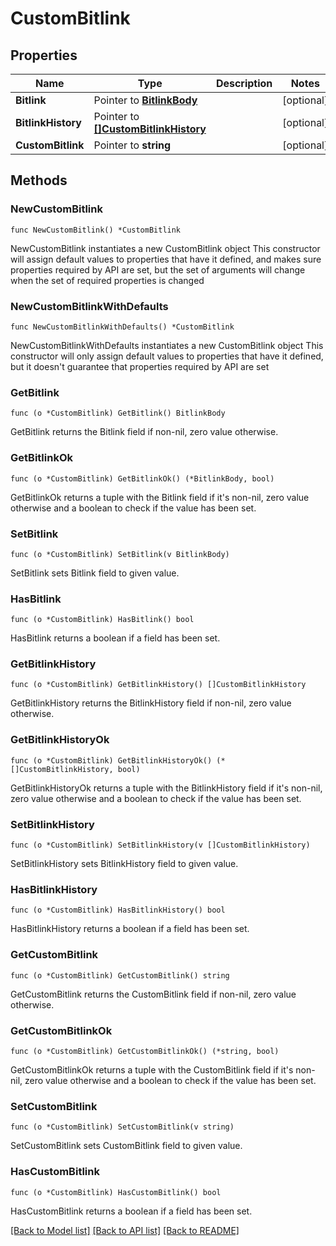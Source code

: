 # CustomBitlink

## Properties

Name | Type | Description | Notes
------------ | ------------- | ------------- | -------------
**Bitlink** | Pointer to [**BitlinkBody**](BitlinkBody.md) |  | [optional] 
**BitlinkHistory** | Pointer to [**[]CustomBitlinkHistory**](CustomBitlinkHistory.md) |  | [optional] 
**CustomBitlink** | Pointer to **string** |  | [optional] 

## Methods

### NewCustomBitlink

`func NewCustomBitlink() *CustomBitlink`

NewCustomBitlink instantiates a new CustomBitlink object
This constructor will assign default values to properties that have it defined,
and makes sure properties required by API are set, but the set of arguments
will change when the set of required properties is changed

### NewCustomBitlinkWithDefaults

`func NewCustomBitlinkWithDefaults() *CustomBitlink`

NewCustomBitlinkWithDefaults instantiates a new CustomBitlink object
This constructor will only assign default values to properties that have it defined,
but it doesn't guarantee that properties required by API are set

### GetBitlink

`func (o *CustomBitlink) GetBitlink() BitlinkBody`

GetBitlink returns the Bitlink field if non-nil, zero value otherwise.

### GetBitlinkOk

`func (o *CustomBitlink) GetBitlinkOk() (*BitlinkBody, bool)`

GetBitlinkOk returns a tuple with the Bitlink field if it's non-nil, zero value otherwise
and a boolean to check if the value has been set.

### SetBitlink

`func (o *CustomBitlink) SetBitlink(v BitlinkBody)`

SetBitlink sets Bitlink field to given value.

### HasBitlink

`func (o *CustomBitlink) HasBitlink() bool`

HasBitlink returns a boolean if a field has been set.

### GetBitlinkHistory

`func (o *CustomBitlink) GetBitlinkHistory() []CustomBitlinkHistory`

GetBitlinkHistory returns the BitlinkHistory field if non-nil, zero value otherwise.

### GetBitlinkHistoryOk

`func (o *CustomBitlink) GetBitlinkHistoryOk() (*[]CustomBitlinkHistory, bool)`

GetBitlinkHistoryOk returns a tuple with the BitlinkHistory field if it's non-nil, zero value otherwise
and a boolean to check if the value has been set.

### SetBitlinkHistory

`func (o *CustomBitlink) SetBitlinkHistory(v []CustomBitlinkHistory)`

SetBitlinkHistory sets BitlinkHistory field to given value.

### HasBitlinkHistory

`func (o *CustomBitlink) HasBitlinkHistory() bool`

HasBitlinkHistory returns a boolean if a field has been set.

### GetCustomBitlink

`func (o *CustomBitlink) GetCustomBitlink() string`

GetCustomBitlink returns the CustomBitlink field if non-nil, zero value otherwise.

### GetCustomBitlinkOk

`func (o *CustomBitlink) GetCustomBitlinkOk() (*string, bool)`

GetCustomBitlinkOk returns a tuple with the CustomBitlink field if it's non-nil, zero value otherwise
and a boolean to check if the value has been set.

### SetCustomBitlink

`func (o *CustomBitlink) SetCustomBitlink(v string)`

SetCustomBitlink sets CustomBitlink field to given value.

### HasCustomBitlink

`func (o *CustomBitlink) HasCustomBitlink() bool`

HasCustomBitlink returns a boolean if a field has been set.


[[Back to Model list]](../README.md#documentation-for-models) [[Back to API list]](../README.md#documentation-for-api-endpoints) [[Back to README]](../README.md)


